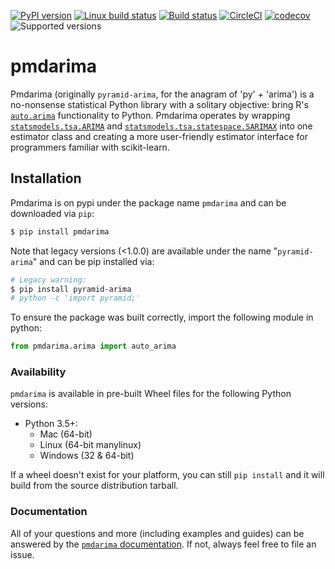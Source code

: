 [![PyPI version](https://badge.fury.io/py/pmdarima.svg)](https://badge.fury.io/py/pmdarima)
[![Linux build status](https://travis-ci.org/tgsmith61591/pmdarima.svg?branch=master)](https://travis-ci.org/tgsmith61591/pmdarima)
[![Build status](https://ci.appveyor.com/api/projects/status/0ntddrmtrdopt5rf/branch/master?svg=true)](https://ci.appveyor.com/project/tgsmith61591/pmdarima/branch/master)
[![CircleCI](https://circleci.com/gh/tgsmith61591/pmdarima.svg?style=svg)](https://circleci.com/gh/tgsmith61591/pmdarima)
[![codecov](https://codecov.io/gh/tgsmith61591/pmdarima/branch/master/graph/badge.svg)](https://codecov.io/gh/tgsmith61591/pmdarima)
![Supported versions](https://img.shields.io/badge/python-3.5+-blue.svg)

# pmdarima

Pmdarima (originally `pyramid-arima`, for the anagram of 'py' + 'arima') is a no-nonsense statistical Python library with a solitary objective: bring R's
[`auto.arima`](https://www.rdocumentation.org/packages/forecast/versions/7.3/topics/auto.arima)
functionality to Python. Pmdarima operates by wrapping
[`statsmodels.tsa.ARIMA`](https://github.com/statsmodels/statsmodels/blob/master/statsmodels/tsa/arima_model.py) and
[`statsmodels.tsa.statespace.SARIMAX`](https://github.com/statsmodels/statsmodels/blob/master/statsmodels/tsa/statespace/sarimax.py)
into one estimator class and creating a more user-friendly estimator interface for programmers familiar with scikit-learn.


## Installation

Pmdarima is on pypi under the package name `pmdarima` and can be downloaded via `pip`:

```bash
$ pip install pmdarima
```

Note that legacy versions (<1.0.0) are available under the name "`pyramid-arima`" and
can be pip installed via:

```bash
# Legacy warning:
$ pip install pyramid-arima
# python -c 'import pyramid;'
```

To ensure the package was built correctly, import the following module in python:

```python
from pmdarima.arima import auto_arima
```


### Availability

`pmdarima` is available in pre-built Wheel files for the following Python versions:

* Python 3.5+:
  * Mac (64-bit)
  * Linux (64-bit manylinux)
  * Windows (32 & 64-bit)
  
If a wheel doesn't exist for your platform, you can still `pip install` and it will
build from the source distribution tarball.


### Documentation

All of your questions and more (including examples and guides) can be answered
by the [`pmdarima` documentation](https://www.alkaline-ml.com/pmdarima). If not,
always feel free to file an issue.
